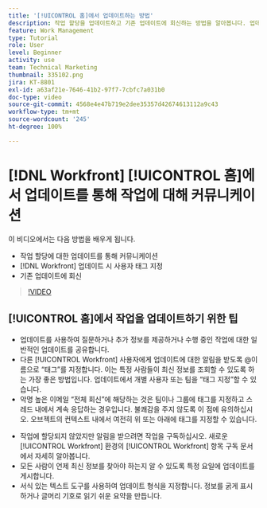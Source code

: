 ```yaml
---
title: '[!UICONTROL 홈]에서 업데이트하는 방법'
description: 작업 할당을 업데이트하고 기존 업데이트에 회신하는 방법을 알아봅니다. 업데이트에 태그를 지정하여 [!DNL Workfront] 사용자에게 커뮤니케이션에 대한 알림을 보냅니다.
feature: Work Management
type: Tutorial
role: User
level: Beginner
activity: use
team: Technical Marketing
thumbnail: 335102.png
jira: KT-8801
exl-id: a63af21e-7646-41b2-97f7-7cbfc7a031b0
doc-type: video
source-git-commit: 4568e4e47b719e2dee35357d42674613112a9c43
workflow-type: tm+mt
source-wordcount: '245'
ht-degree: 100%

---
```


# [!DNL Workfront] [!UICONTROL 홈]에서 업데이트를 통해 작업에 대해 커뮤니케이션

이 비디오에서는 다음 방법을 배우게 됩니다.

* 작업 할당에 대한 업데이트를 통해 커뮤니케이션
* [!DNL Workfront] 업데이트 시 사용자 태그 지정
* 기존 업데이트에 회신

>[!VIDEO](https://video.tv.adobe.com/v/335102/?quality=12&learn=on&enablevpops)

## [!UICONTROL 홈]에서 작업을 업데이트하기 위한 팁

* 업데이트를 사용하여 질문하거나 추가 정보를 제공하거나 수행 중인 작업에 대한 일반적인 업데이트를 공유합니다.
* 다른 [!UICONTROL Workfront] 사용자에게 업데이트에 대한 알림을 받도록 @이름으로 “태그”를 지정합니다. 이는 특정 사람들이 최신 정보를 조회할 수 있도록 하는 가장 좋은 방법입니다. 업데이트에서 개별 사용자 또는 팀을 “태그 지정”할 수 있습니다.
* 악명 높은 이메일 “전체 회신”에 해당하는 것은 팀이나 그룹에 태그를 지정하고 스레드 내에서 계속 응답하는 경우입니다. 불쾌감을 주지 않도록 이 점에 유의하십시오. 오브젝트의 컨텍스트 내에서 여전히 위 또는 아래에 태그를 지정할 수 있습니다.

<!--
paragraph below needs a hyperlink to an article
-->

* 작업에 할당되지 않았지만 알림을 받으려면 작업을 구독하십시오. 새로운 [!UICONTROL Workfront] 환경의 [!UICONTROL Workfront] 항목 구독 문서에서 자세히 알아봅니다.
* 모든 사람이 언제 최신 정보를 찾아야 하는지 알 수 있도록 특정 요일에 업데이트를 게시합니다.
* 서식 있는 텍스트 도구를 사용하여 업데이트 형식을 지정합니다. 정보를 굵게 표시하거나 글머리 기호로 읽기 쉬운 요약을 만듭니다.

<!--
learn more URLs
-->
